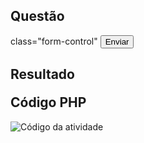 <div class="container-fluid">
    <div class="container">
        <div class="row">
            <div class="col-sm-6 col-md-12 col-lg-6">
                <h2 class="text-center">Questão </h2>
                <div>
                    <form action="" method="POST">
                        <p></p>
                        class="form-control"
                        <input class="btn btn-dark" type="submit" name="envia" value="Enviar" id="">
                    </form>
                </div>
            </div>
            <div class="col-sm-6 col-md-12 col-lg-6">
                <h2 class="text-center">Resultado</h2>
                <div>
                </div>
            </div>
        </div>
        <div class="row">
            <div class="col-md-12 col-lg-12">
                <h2 class="text-center" style="margin-top: 20px;">Código PHP</h2>
                <img class="img-thumbnail imgPrint" id="myImg" src="" alt="Código da atividade ">
            </div>
        </div>
    </div>

</div>
